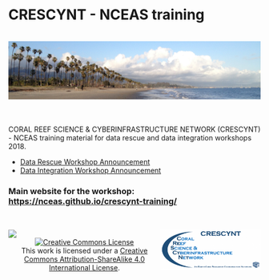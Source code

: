 # CRESCYNT - NCEAS  training

<br>
<img src="images/sb_banner.jpg">
<br>
<br></br>

CORAL REEF SCIENCE & CYBERINFRASTRUCTURE NETWORK (CRESCYNT) - NCEAS training material for data rescue and data integration workshops 2018.

- [Data Rescue Workshop Announcement](https://crescyntblog.org/2017/12/22/crescynt-workshop-1-data-rescue/)
- [Data Integration Workshop Announcement](https://crescyntblog.org/2017/12/22/crescynt-workshop-2-data-integration-and-team-science/)

### Main website for the workshop: https://nceas.github.io/crescynt-training/


<div>
  <p><br /></p>
  <p><a rel="license" href="https://www.nceas.ucsb.edu/"><img  src="https://www.nceas.ucsb.edu/files/logos/NCEAS/NCEAS-full%20logo-4C.jpg" width="250px" align="left" /></a> <a rel="license" href="https://www.earthcube.org/group/crescynt-coral-reef-science-cyberinfrastructure-network"><img src="images/CRESCYNT_logo.png" width="200px" align="right"/></a></p>
  <p align="center"><a rel="license" href="http://creativecommons.org/licenses/by-sa/4.0/"><img alt="Creative Commons License" style="border-width:0" src="https://i.creativecommons.org/l/by-sa/4.0/88x31.png"  /></a><br />This work is licensed under a <a rel="license" href="http://creativecommons.org/licenses/by-sa/4.0/">Creative Commons Attribution-ShareAlike 4.0 International License</a>. </p>
</div>
